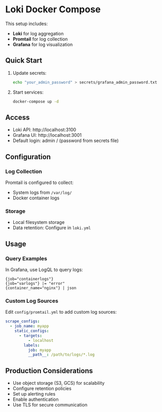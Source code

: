 # Loki Docker Compose

This setup includes:
- **Loki** for log aggregation
- **Promtail** for log collection
- **Grafana** for log visualization

## Quick Start

1. Update secrets:
   ```bash
   echo "your_admin_password" > secrets/grafana_admin_password.txt
   ```

2. Start services:
   ```bash
   docker-compose up -d
   ```

## Access
- Loki API: http://localhost:3100
- Grafana UI: http://localhost:3001
- Default login: admin / (password from secrets file)

## Configuration

### Log Collection
Promtail is configured to collect:
- System logs from `/var/log/`
- Docker container logs

### Storage
- Local filesystem storage
- Data retention: Configure in `loki.yml`

## Usage

### Query Examples
In Grafana, use LogQL to query logs:
```
{job="containerlogs"}
{job="varlogs"} |= "error"
{container_name="nginx"} | json
```

### Custom Log Sources
Edit `config/promtail.yml` to add custom log sources:
```yaml
scrape_configs:
  - job_name: myapp
    static_configs:
      - targets:
          - localhost
        labels:
          job: myapp
          __path__: /path/to/logs/*.log
```

## Production Considerations

- Use object storage (S3, GCS) for scalability
- Configure retention policies
- Set up alerting rules
- Enable authentication
- Use TLS for secure communication
